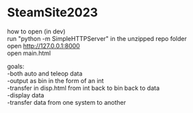 # SteamSite2023

how to open (in dev)\
run "python -m SimpleHTTPServer" in the unzipped repo folder\
open http://127.0.0.1:8000 \
open main.html

goals:\
-both auto and teleop data \
-output as bin in the form of an int \
-transfer in disp.html from int back to bin back to data \
-display data\
-transfer data from one system to another 
